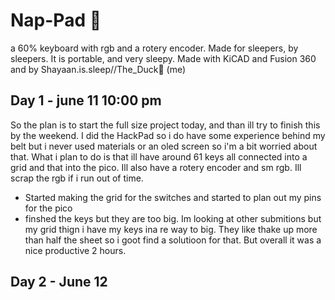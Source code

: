 # **Nap-Pad 🛌**
a 60% keyboard with rgb and a rotery encoder. Made for sleepers, by sleepers. It is portable, and very sleepy. Made with KiCAD and Fusion 360 and by Shayaan.is.sleep//The_Duck🦆 (me)

## Day 1 - june 11 10:00 pm
So the plan is to start the full size project today, and than ill try to finish this by the weekend. I did the HackPad so i do have some experience behind my belt but i never used materials or an oled screen so i'm a bit worried about that. What i plan to do is that ill have around 61 keys all connected into a grid and that into the pico. Ill also have a rotery encoder and sm rgb. Ill scrap the rgb if i run out of time.
- Started making the grid for the switches and started to plan out my pins for the pico
- finshed the keys but they are too big. Im looking at other submitions but my grid thign i have my keys ina re way to big. They like thake up more than half the sheet so i goot find a solutioon for that. But overall it was a nice productive 2 hours.

## Day 2 - June 12
